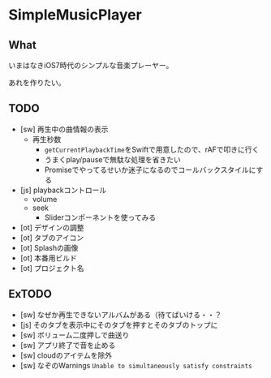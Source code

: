 # SimpleMusicPlayer

## What
いまはなきiOS7時代のシンプルな音楽プレーヤー。

あれを作りたい。

## TODO
- [sw] 再生中の曲情報の表示
  - 再生秒数
    - `getCurrentPlaybackTime`をSwiftで用意したので、rAFで叩きに行く
    - うまくplay/pauseで無駄な処理を省きたい
    - Promiseでやってるせいか迷子になるのでコールバックスタイルにする
- [js] playbackコントロール
  - volume
  - seek
    - Sliderコンポーネントを使ってみる
- [ot] デザインの調整
- [ot] タブのアイコン
- [ot] Splashの画像
- [ot] 本番用ビルド
- [ot] プロジェクト名

## ExTODO
- [sw] なぜか再生できないアルバムがある（待てばいける・・？
- [js] そのタブを表示中にそのタブを押すとそのタブのトップに
- [sw] ボリューム二度押しで曲送り
- [sw] アプリ終了で音を止める
- [sw] cloudのアイテムを除外
- [sw] なぞのWarnings `Unable to simultaneously satisfy constraints`

